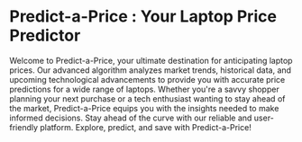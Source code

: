 # Predict-a-Price : Your Laptop Price Predictor
Welcome to Predict-a-Price, your ultimate destination for anticipating laptop prices. Our advanced algorithm analyzes market trends, historical data, and upcoming technological advancements to provide you with accurate price predictions for a wide range of laptops. Whether you're a savvy shopper planning your next purchase or a tech enthusiast wanting to stay ahead of the market, Predict-a-Price equips you with the insights needed to make informed decisions. Stay ahead of the curve with our reliable and user-friendly platform. Explore, predict, and save with Predict-a-Price!
